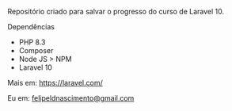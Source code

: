 Repositório criado para salvar o progresso do curso de Laravel 10.

Dependências
- PHP 8.3
- Composer
- Node JS > NPM
- Laravel 10

Mais em: https://laravel.com/

Eu em: felipeldnascimento@gmail.com
